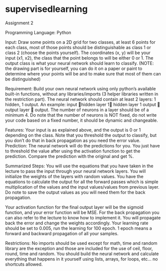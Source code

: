 # supervisedlearning
Assignment 2

Programming Language: Python

Input: Draw some points on a 2D grid for two classes, at least 6 points for each class, most of those points should be distinguishable as class 1 or class 2 (choose the points yourself). The coordinates (x, y) will be your input (x1, x2), the class that the point belongs to will be either 0 or 1. The output class is what your neural network should learn to classify. (NOTE: the drawing part is for yourself, you can do it on a paper or paint to determine where your points will be and to make sure that most of them can be distinguished)

Requirement: Build your own neural network using only python’s available built-in functions, without any libraries/imports (3 helper libraries written in the restriction part). The neural network should contain at least 2 layers: 1 hidden, 1 output.
An example: input hidden layer 1 hidden layer 1 output  output layer  output.
The number of neurons in a layer should be of a minimum 4. Do note that the number of neurons is NOT fixed, do not write your code based on a fixed number, it should be dynamic and changeable.

Features: Your input is as explained above, and the output is 0 or 1 depending on the class. Note that you threshold the output to classify, but you don’t do that in back propagation as you need the error value.
Prediction: The neural network will do the predictions for you. You just have to threshold the value after using the activation function to get the prediction. Compare the prediction with the original and get %.

Summarized Steps: You will use the equations that you have taken in the lecture to pass the input through your neural network layers. You will initialize the weights of the layers with random values. You have the equations to calculate the output for all the forward passes which is simple multiplication of the values and the input values/values from previous layer. Do note to save the output values as you will need them for the back propagation.

Your activation function for the final output layer will be the sigmoid function, and your error function will be MSE. For the back propagation you can also refer to the lecture to know how to implement it. You will propagate back the error and change the weights accordingly. Your learning rate should be set to 0.005, run the learning for 100 epoch. 1 epoch means a forward and backward propagation of all your samples.

Restrictions: No imports should be used except for math, time and random library are the exception and those are included for the use of ceil, floor, round, time and random. You should build the neural network and calculate everything that happens in it yourself using lists, arrays, for loops, etc… no shortcuts allowed.
